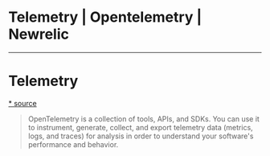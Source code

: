 # Telemetry | Opentelemetry | Newrelic 




<hr/>

# Telemetry

[* source](https://opentelemetry.io/)

> OpenTelemetry is a collection of tools, APIs, and SDKs. You can use it to instrument, generate, collect, and export telemetry data (metrics, logs, and traces) for analysis in order to understand your software's performance and behavior.

